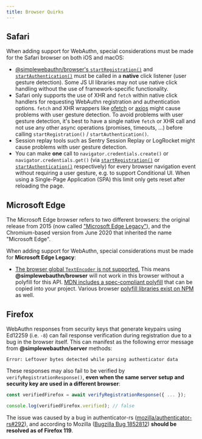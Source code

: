 ```yaml
---
title: Browser Quirks
---
```


## Safari

When adding support for WebAuthn, special considerations must be made for the Safari browser on both iOS and macOS:

* [@simplewebauthn/browser's `startRegistration()`](packages/browser.mdx#startregistration) and [`startAuthentication()`](packages/browser.mdx#startauthentication) must be called in a **native** click listener (user gesture detection). Some JS UI libraries may not use native click handling without the use of framework-specific functionality.
* Safari only supports the use of XHR and `fetch` within native click handlers for requesting WebAuthn registration and authentication options. `fetch` and XHR wrappers like [ofetch](https://github.com/unjs/ofetch) or [axios](https://github.com/axios/axios) might cause problems with user gesture detection. To avoid problems with user gesture detection, it's best to have a single native `fetch` or XHR call and not use any other async operations (promises, timeouts, ...) before calling `startRegistration()` / `startAuthentication()`.
* Session replay tools such as Sentry Session Replay or LogRocket might cause problems with user gesture detection.
* You can make **one** call to `navigator.credentials.create()` or `navigator.credentials.get()` (via [`startRegistration()`](packages/browser.mdx#startregistration) or [`startAuthentication()`](packages/browser.mdx#startauthentication) respectively) for every browser navigation event without requiring a user gesture, e.g. to support Conditional UI. When using a Single-Page Application (SPA) this limit only gets reset after reloading the page.

## Microsoft Edge

The Microsoft Edge browser refers to two different browsers: the original release from 2015 (now called ["Microsoft Edge Legacy"](https://support.microsoft.com/en-us/microsoft-edge/what-is-microsoft-edge-legacy-3e779e55-4c55-08e6-ecc8-2333768c0fb0)), and the Chromium-based version from June 2020 that inherited the name "Microsoft Edge".

When adding support for WebAuthn, special considerations must be made for **Microsoft Edge Legacy**:

* [The browser global `TextEncoder` is not supported.](https://caniuse.com/textencoder) This means **@simplewebauthn/browser** will not work in this browser without a polyfill for this API. [MDN includes a spec-compliant polyfill](https://developer.mozilla.org/en-US/docs/Web/API/TextEncoder#Polyfill) that can be copied into your project. Various browser [polyfill libraries exist on NPM](https://www.npmjs.com/search?q=textencoder%20polyfill%20browser) as well.

## Firefox

WebAuthn responses from security keys that generate keypairs using Ed12259 (i.e. `-8`) can fail response verification during registration due to a bug in the browser itself. This can manifest as the following error message from **@simplewebauthn/server** methods:

```
Error: Leftover bytes detected while parsing authenticator data
```

These responses may also fail to be verified by `verifyRegistrationResponse()`, **even when the same server setup and security key are used in a different browser**:

```ts
const verifiedFirefox = await verifyRegistrationResponse({ ... });

console.log(verifiedFirefox.verified); // false
```

The issue was caused by a bug in authenticator-rs ([mozilla/authenticator-rs#292](https://github.com/mozilla/authenticator-rs/pull/292)), and according to Mozilla ([Bugzilla Bug 1852812](https://bugzilla.mozilla.org/show_bug.cgi?id=1852812)) **should be resolved as of Firefox 119**.
